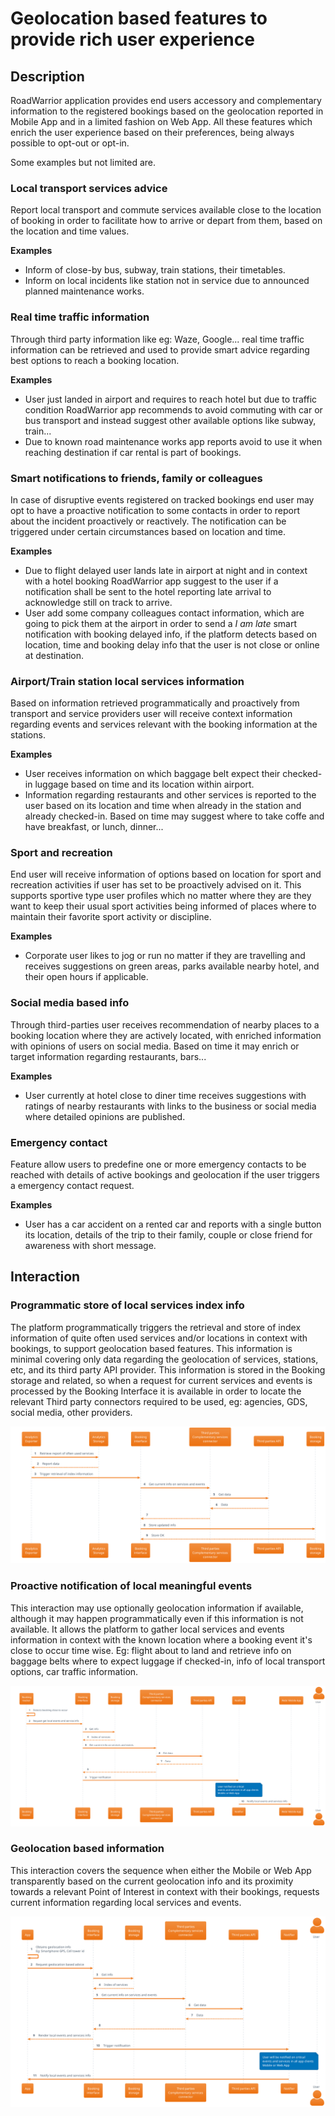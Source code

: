 # Geolocation based features to provide rich user experience

## Description

RoadWarrior application provides end users accessory and complementary information to the registered bookings based on the geolocation reported in Mobile App and in a limited fashion on Web App. All these features which enrich the user experience based on their preferences, being always possible to opt-out or opt-in.

Some examples but not limited are.

### Local transport services advice

Report local transport and commute services available close to the location of booking in order to facilitate how to arrive or depart from them, based on the location and time values.

**Examples**

- Inform of close-by bus, subway, train stations, their timetables.
- Inform on local incidents like station not in service due to announced planned maintenance works.

### Real time traffic information

Through third party information like eg: Waze, Google... real time traffic information can be retrieved and used to provide smart advice regarding best options to reach a booking location.

**Examples**

- User just landed in airport and requires to reach hotel but due to traffic condition RoadWarrior app recommends to avoid commuting with car or bus transport and instead suggest other available options like subway, train...
- Due to known road maintenance works app reports avoid to use it when reaching destination if car rental is part of bookings.

### Smart notifications to friends, family or colleagues

In case of disruptive events registered on tracked bookings end user may opt to have a proactive notification to some contacts in order to report about the incident proactively or reactively. The notification can be triggered under certain circumstances based on location and time.

**Examples**

- Due to flight delayed user lands late in airport at night and in context with a hotel booking RoadWarrior app suggest to the user if a notification shall be sent to the hotel reporting late arrival to acknowledge still on track to arrive.
- User add some company colleagues contact information, which are going to pick them at the airport in order to send a _I am late_ smart notification with booking delayed info, if the platform detects based on location, time and booking delay info that the user is not close or online at destination.

### Airport/Train station local services information

Based on information retrieved programmatically and proactively from transport and service providers user will receive context information regarding events and services relevant with the booking information at the stations.

**Examples**

- User receives information on which baggage belt expect their checked-in luggage based on time and its location within airport.
- Information regarding restaurants and other services is reported to the user based on its location and time when already in the station and already checked-in. Based on time may suggest where to take coffe and have breakfast, or lunch, dinner...


### Sport and recreation

End user will receive information of options based on location for sport and recreation activities if user has set to be proactively advised on it. This supports sportive type user profiles which no matter where they are they want to keep their usual sport activities being informed of places where to maintain their favorite sport activity or discipline.

**Examples**

- Corporate user likes to jog or run no matter if they are travelling and receives suggestions on green areas, parks available nearby hotel, and their open hours if applicable.

### Social media based info

Through third-parties user receives recommendation of nearby places to a booking location where they are actively located, with enriched information with opinions of users on social media. Based on time it may enrich or target information regarding restaurants, bars...

**Examples**

- User currently at hotel close to diner time receives suggestions with ratings of nearby restaurants with links to the business or social media where detailed opinions are published.

### Emergency contact

Feature allow users to predefine one or more emergency contacts to be reached with details of active bookings and geolocation if the user triggers a emergency contact request.

**Examples**

- User has a car accident on a rented car and reports with a single button its location, details of the trip to their family, couple or close friend for awareness with short message.

## Interaction

### Programmatic store of local services index info

The platform programmatically triggers the retrieval and store of index information of quite often used services and/or locations in context with bookings, to support geolocation based features. This information is minimal covering only data regarding the geolocation of services, stations, etc, and its third party API provider. This information is stored in the Booking storage and related, so when a request for current services and events is processed by the Booking Interface it is available in order to locate the relevant Third party connectors required to be used, eg: agencies, GDS, social media, other providers.

![](./programmatic_store_local_services_info.svg)

### Proactive notification of local meaningful events

This interaction may use optionally geolocation information if available, although it may happen programmatically even if this information is not available. It allows the platform to gather local services and events information in context with the known location where a booking event it's close to occur time wise. Eg: flight about to land and retrieve info on baggage belts where to expect luggage if checked-in, info of local transport options, car traffic information.

![](./notification_local_events.svg)


### Geolocation based information

This interaction covers the sequence when either the Mobile or Web App transparently based on the current geolocation info and its proximity towards a relevant Point of Interest in context with their bookings, requests current information regarding local services and events.


![](./geolocation_based_info.svg)

